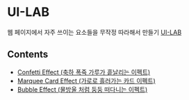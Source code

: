 # UI-LAB

웹 페이지에서 자주 쓰이는 요소들을 무작정 따라해서 만들기 [UI-LAB](https://n2ptune.github.io/ui-lab)

## Contents

- [Confetti Effect (축하 폭죽 가루가 흩날리는 이펙트)](https://n2ptune.github.io/ui-lab/confetti-effect)
- [Marquee Card Effect (가로로 흘러가는 카드 이펙트)](https://n2ptune.github.io/ui-lab/marquee-horizontal-lists)
- [Bubble Effect (물방울 처럼 둥둥 떠다니는 이펙트)](https://n2ptune.github.io/ui-lab/bubble-effect)
